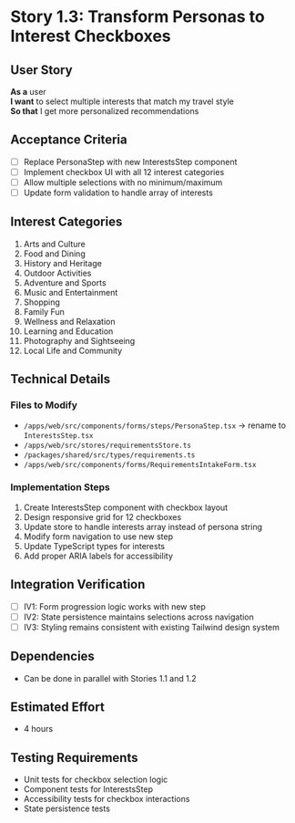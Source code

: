# Story 1.3: Transform Personas to Interest Checkboxes

## User Story
**As a** user  
**I want** to select multiple interests that match my travel style  
**So that** I get more personalized recommendations

## Acceptance Criteria
- [ ] Replace PersonaStep with new InterestsStep component
- [ ] Implement checkbox UI with all 12 interest categories
- [ ] Allow multiple selections with no minimum/maximum
- [ ] Update form validation to handle array of interests

## Interest Categories
1. Arts and Culture
2. Food and Dining
3. History and Heritage
4. Outdoor Activities
5. Adventure and Sports
6. Music and Entertainment
7. Shopping
8. Family Fun
9. Wellness and Relaxation
10. Learning and Education
11. Photography and Sightseeing
12. Local Life and Community

## Technical Details

### Files to Modify
- `/apps/web/src/components/forms/steps/PersonaStep.tsx` → rename to `InterestsStep.tsx`
- `/apps/web/src/stores/requirementsStore.ts`
- `/packages/shared/src/types/requirements.ts`
- `/apps/web/src/components/forms/RequirementsIntakeForm.tsx`

### Implementation Steps
1. Create InterestsStep component with checkbox layout
2. Design responsive grid for 12 checkboxes
3. Update store to handle interests array instead of persona string
4. Modify form navigation to use new step
5. Update TypeScript types for interests
6. Add proper ARIA labels for accessibility

## Integration Verification
- [ ] IV1: Form progression logic works with new step
- [ ] IV2: State persistence maintains selections across navigation
- [ ] IV3: Styling remains consistent with existing Tailwind design system

## Dependencies
- Can be done in parallel with Stories 1.1 and 1.2

## Estimated Effort
- 4 hours

## Testing Requirements
- Unit tests for checkbox selection logic
- Component tests for InterestsStep
- Accessibility tests for checkbox interactions
- State persistence tests
